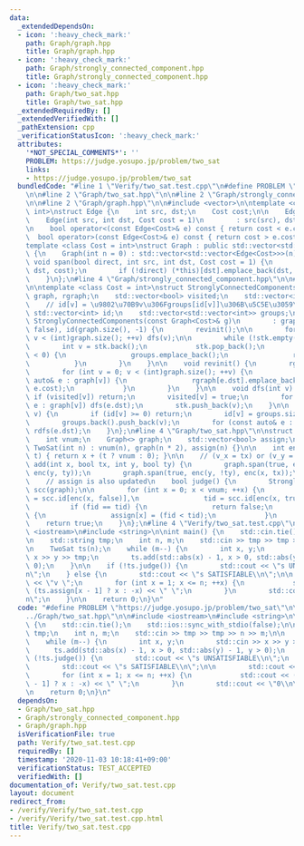 ```yaml
---
data:
  _extendedDependsOn:
  - icon: ':heavy_check_mark:'
    path: Graph/graph.hpp
    title: Graph/graph.hpp
  - icon: ':heavy_check_mark:'
    path: Graph/strongly_connected_component.hpp
    title: Graph/strongly_connected_component.hpp
  - icon: ':heavy_check_mark:'
    path: Graph/two_sat.hpp
    title: Graph/two_sat.hpp
  _extendedRequiredBy: []
  _extendedVerifiedWith: []
  _pathExtension: cpp
  _verificationStatusIcon: ':heavy_check_mark:'
  attributes:
    '*NOT_SPECIAL_COMMENTS*': ''
    PROBLEM: https://judge.yosupo.jp/problem/two_sat
    links:
    - https://judge.yosupo.jp/problem/two_sat
  bundledCode: "#line 1 \"Verify/two_sat.test.cpp\"\n#define PROBLEM \"https://judge.yosupo.jp/problem/two_sat\"\
    \n\n#line 2 \"Graph/two_sat.hpp\"\n\n#line 2 \"Graph/strongly_connected_component.hpp\"\
    \n\n#line 2 \"Graph/graph.hpp\"\n\n#include <vector>\n\ntemplate <class Cost =\
    \ int>\nstruct Edge {\n    int src, dst;\n    Cost cost;\n\n    Edge() = default;\n\
    \    Edge(int src, int dst, Cost cost = 1)\n        : src(src), dst(dst), cost(cost){};\n\
    \n    bool operator<(const Edge<Cost>& e) const { return cost < e.cost; }\n  \
    \  bool operator>(const Edge<Cost>& e) const { return cost > e.cost; }\n};\n\n\
    template <class Cost = int>\nstruct Graph : public std::vector<std::vector<Edge<Cost>>>\
    \ {\n    Graph(int n = 0) : std::vector<std::vector<Edge<Cost>>>(n) {}\n\n   \
    \ void span(bool direct, int src, int dst, Cost cost = 1) {\n        (*this)[src].emplace_back(src,\
    \ dst, cost);\n        if (!direct) (*this)[dst].emplace_back(dst, src, cost);\n\
    \    }\n};\n#line 4 \"Graph/strongly_connected_component.hpp\"\n\n#line 6 \"Graph/strongly_connected_component.hpp\"\
    \n\ntemplate <class Cost = int>\nstruct StronglyConnectedComponents {\n    Graph<Cost>\
    \ graph, rgraph;\n    std::vector<bool> visited;\n    std::vector<int> stk;\n\n\
    \    // id[v] = \u9802\u70B9v\u306Fgroups[id[v]]\u306B\u5C5E\u3059\u308B\n   \
    \ std::vector<int> id;\n    std::vector<std::vector<int>> groups;\n\n    explicit\
    \ StronglyConnectedComponents(const Graph<Cost>& g)\n        : graph(g), visited(graph.size(),\
    \ false), id(graph.size(), -1) {\n        revinit();\n\n        for (int v = 0;\
    \ v < (int)graph.size(); ++v) dfs(v);\n\n        while (!stk.empty()) {\n    \
    \        int v = stk.back();\n            stk.pop_back();\n            if (id[v]\
    \ < 0) {\n                groups.emplace_back();\n                rdfs(v);\n \
    \           }\n        }\n    }\n\n    void revinit() {\n        rgraph = Graph<Cost>(graph.size());\n\
    \        for (int v = 0; v < (int)graph.size(); ++v) {\n            for (const\
    \ auto& e : graph[v]) {\n                rgraph[e.dst].emplace_back(e.dst, v,\
    \ e.cost);\n            }\n        }\n    }\n\n    void dfs(int v) {\n       \
    \ if (visited[v]) return;\n        visited[v] = true;\n        for (const auto&\
    \ e : graph[v]) dfs(e.dst);\n        stk.push_back(v);\n    }\n\n    void rdfs(int\
    \ v) {\n        if (id[v] >= 0) return;\n        id[v] = groups.size() - 1;\n\
    \        groups.back().push_back(v);\n        for (const auto& e : rgraph[v])\
    \ rdfs(e.dst);\n    }\n};\n#line 4 \"Graph/two_sat.hpp\"\n\nstruct TwoSat {\n\
    \    int vnum;\n    Graph<> graph;\n    std::vector<bool> assign;\n\n    explicit\
    \ TwoSat(int n) : vnum(n), graph(n * 2), assign(n) {}\n\n    int enc(int x, bool\
    \ t) { return x + (t ? vnum : 0); }\n\n    // (v_x = tx) or (v_y = ty)\n    void\
    \ add(int x, bool tx, int y, bool ty) {\n        graph.span(true, enc(x, !tx),\
    \ enc(y, ty));\n        graph.span(true, enc(y, !ty), enc(x, tx));\n    }\n\n\
    \    // assign is also updated\n    bool judge() {\n        StronglyConnectedComponents\
    \ scc(graph);\n\n        for (int x = 0; x < vnum; ++x) {\n            int fid\
    \ = scc.id[enc(x, false)],\n                tid = scc.id[enc(x, true)];\n\n  \
    \          if (fid == tid) {\n                return false;\n            } else\
    \ {\n                assign[x] = (fid < tid);\n            }\n        }\n    \
    \    return true;\n    }\n};\n#line 4 \"Verify/two_sat.test.cpp\"\n\n#include\
    \ <iostream>\n#include <string>\n\nint main() {\n    std::cin.tie();\n    std::ios::sync_with_stdio(false);\n\
    \n    std::string tmp;\n    int n, m;\n    std::cin >> tmp >> tmp >> n >> m;\n\
    \n    TwoSat ts(n);\n    while (m--) {\n        int x, y;\n        std::cin >>\
    \ x >> y >> tmp;\n        ts.add(std::abs(x) - 1, x > 0, std::abs(y) - 1, y >\
    \ 0);\n    }\n\n    if (!ts.judge()) {\n        std::cout << \"s UNSATISFIABLE\\\
    n\";\n    } else {\n        std::cout << \"s SATISFIABLE\\n\";\n\n        std::cout\
    \ << \"v \";\n        for (int x = 1; x <= n; ++x) {\n            std::cout <<\
    \ (ts.assign[x - 1] ? x : -x) << \" \";\n        }\n        std::cout << \"0\\\
    n\";\n    }\n\n    return 0;\n}\n"
  code: "#define PROBLEM \"https://judge.yosupo.jp/problem/two_sat\"\n\n#include \"\
    ../Graph/two_sat.hpp\"\n\n#include <iostream>\n#include <string>\n\nint main()\
    \ {\n    std::cin.tie();\n    std::ios::sync_with_stdio(false);\n\n    std::string\
    \ tmp;\n    int n, m;\n    std::cin >> tmp >> tmp >> n >> m;\n\n    TwoSat ts(n);\n\
    \    while (m--) {\n        int x, y;\n        std::cin >> x >> y >> tmp;\n  \
    \      ts.add(std::abs(x) - 1, x > 0, std::abs(y) - 1, y > 0);\n    }\n\n    if\
    \ (!ts.judge()) {\n        std::cout << \"s UNSATISFIABLE\\n\";\n    } else {\n\
    \        std::cout << \"s SATISFIABLE\\n\";\n\n        std::cout << \"v \";\n\
    \        for (int x = 1; x <= n; ++x) {\n            std::cout << (ts.assign[x\
    \ - 1] ? x : -x) << \" \";\n        }\n        std::cout << \"0\\n\";\n    }\n\
    \n    return 0;\n}\n"
  dependsOn:
  - Graph/two_sat.hpp
  - Graph/strongly_connected_component.hpp
  - Graph/graph.hpp
  isVerificationFile: true
  path: Verify/two_sat.test.cpp
  requiredBy: []
  timestamp: '2020-11-03 10:18:41+09:00'
  verificationStatus: TEST_ACCEPTED
  verifiedWith: []
documentation_of: Verify/two_sat.test.cpp
layout: document
redirect_from:
- /verify/Verify/two_sat.test.cpp
- /verify/Verify/two_sat.test.cpp.html
title: Verify/two_sat.test.cpp
---
```

